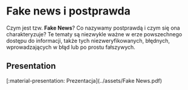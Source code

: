 # Fake news i postprawda

Czym jest tzw. **Fake News**? Co nazywamy postprawdą i czym się ona charakteryzuje? Te tematy są niezwykle ważne w erze powszechnego dostępu do informacji, także tych niezweryfikowanych, błędnych, wprowadzających w błąd lub po prostu fałszywych.

## Presentation

[:material-presentation: Prezentacja](../assets/Fake News.pdf)
